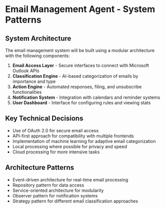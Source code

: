 # Email Management Agent - System Patterns

## System Architecture
The email management system will be built using a modular architecture with the following components:

1. **Email Access Layer** - Secure interfaces to connect with Microsoft Outlook APIs
2. **Classification Engine** - AI-based categorization of emails by importance and type
3. **Action Engine** - Automated responses, filing, and unsubscribe functionalities
4. **Notification System** - Integration with calendars and reminder systems
5. **User Dashboard** - Interface for configuring rules and viewing stats

## Key Technical Decisions
- Use of OAuth 2.0 for secure email access
- API-first approach for compatibility with multiple frontends
- Implementation of machine learning for adaptive email categorization
- Local processing where possible for privacy and speed
- Cloud processing for more intensive tasks

## Architecture Patterns
- Event-driven architecture for real-time email processing
- Repository pattern for data access
- Service-oriented architecture for modularity
- Observer pattern for notification systems
- Strategy pattern for different email classification approaches